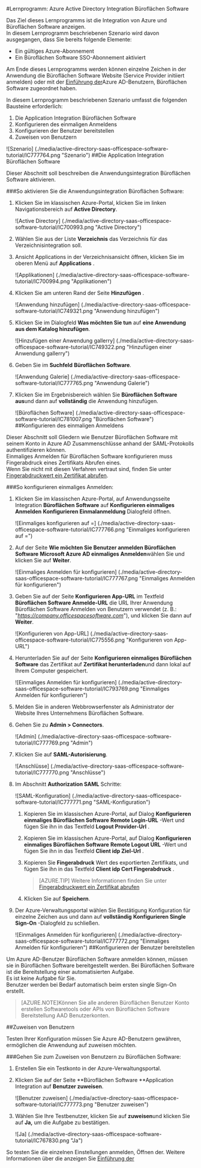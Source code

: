 <properties 
    pageTitle="Lernprogramm: Azure Active Directory Integration Büroflächen Software | Microsoft Azure" 
    description="Erfahren Sie, wie mit Büroflächen Software mit Active Directory Azure-auf automatisierte Bereitstellung und mehr!" 
    services="active-directory" 
    authors="jeevansd"  
    documentationCenter="na" 
    manager="femila"/>
<tags 
    ms.service="active-directory" 
    ms.devlang="na" 
    ms.topic="article" 
    ms.tgt_pltfrm="na" 
    ms.workload="identity" 
    ms.date="09/29/2016" 
    ms.author="jeedes" />

#<a name="tutorial-azure-active-directory-integration-with-officespace-software"></a>Lernprogramm: Azure Active Directory Integration Büroflächen Software
  
Das Ziel dieses Lernprogramms ist die Integration von Azure und Büroflächen Software anzeigen.  
In diesem Lernprogramm beschriebenen Szenario wird davon ausgegangen, dass Sie bereits folgende Elemente:

-   Ein gültiges Azure-Abonnement
-   Ein Büroflächen Software SSO-Abonnement aktiviert
  
Am Ende dieses Lernprogramms werden können einzelne Zeichen in der Anwendung die Büroflächen Software Website (Service Provider initiiert anmelden) oder mit der [Einführung der](active-directory-saas-access-panel-introduction.md)Azure AD-Benutzern, Büroflächen Software zugeordnet haben.
  
In diesem Lernprogramm beschriebenen Szenario umfasst die folgenden Bausteine erforderlich:

1.  Die Application Integration Büroflächen Software
2.  Konfigurieren des einmaligen Anmeldens
3.  Konfigurieren der Benutzer bereitstellen
4.  Zuweisen von Benutzern

![Szenario] (./media/active-directory-saas-officespace-software-tutorial/IC777764.png "Szenario")
##<a name="enabling-the-application-integration-for-officespace-software"></a>Die Application Integration Büroflächen Software
  
Dieser Abschnitt soll beschreiben die Anwendungsintegration Büroflächen Software aktivieren.

###<a name="to-enable-the-application-integration-for-officespace-software-perform-the-following-steps"></a>So aktivieren Sie die Anwendungsintegration Büroflächen Software:

1.  Klicken Sie im klassischen Azure-Portal, klicken Sie im linken Navigationsbereich auf **Active Directory**.

    ![Active Directory] (./media/active-directory-saas-officespace-software-tutorial/IC700993.png "Active Directory")

2.  Wählen Sie aus der Liste **Verzeichnis** das Verzeichnis für das Verzeichnisintegration soll.

3.  Ansicht Applications in der Verzeichnisansicht öffnen, klicken Sie im oberen Menü auf **Applications** .

    ![Applikationen] (./media/active-directory-saas-officespace-software-tutorial/IC700994.png "Applikationen")

4.  Klicken Sie am unteren Rand der Seite **Hinzufügen** .

    ![Anwendung hinzufügen] (./media/active-directory-saas-officespace-software-tutorial/IC749321.png "Anwendung hinzufügen")

5.  Klicken Sie im Dialogfeld **Was möchten Sie tun** auf **eine Anwendung aus dem Katalog hinzufügen**.

    ![Hinzufügen einer Anwendung gallerry] (./media/active-directory-saas-officespace-software-tutorial/IC749322.png "Hinzufügen einer Anwendung gallerry")

6.  Geben Sie im **Suchfeld** **Büroflächen Software**.

    ![Anwendung Galerie] (./media/active-directory-saas-officespace-software-tutorial/IC777765.png "Anwendung Galerie")

7.  Klicken Sie im Ergebnisbereich wählen Sie **Büroflächen Software aus**und dann auf **vollständig** die Anwendung hinzufügen.

    ![Büroflächen Software] (./media/active-directory-saas-officespace-software-tutorial/IC781007.png "Büroflächen Software")
##<a name="configuring-single-sign-on"></a>Konfigurieren des einmaligen Anmeldens
  
Dieser Abschnitt soll Gliedern wie Benutzer Büroflächen Software mit seinem Konto in Azure AD Zusammenschlüsse anhand der SAML-Protokolls authentifizieren können.  
Einmaliges Anmelden für Büroflächen Software konfigurieren muss Fingerabdruck eines Zertifikats Abrufen eines.  
Wenn Sie nicht mit diesen Verfahren vertraut sind, finden Sie unter [Fingerabdruckwert ein Zertifikat abrufen](http://youtu.be/YKQF266SAxI).

###<a name="to-configure-single-sign-on-perform-the-following-steps"></a>So konfigurieren einmaliges Anmelden:

1.  Klicken Sie im klassischen Azure-Portal, auf Anwendungsseite Integration **Büroflächen Software** auf **Konfigurieren einmaliges Anmelden** **Konfigurieren Einmalanmeldung** Dialogfeld öffnen.

    ![Einmaliges konfigurieren auf =] (./media/active-directory-saas-officespace-software-tutorial/IC777766.png "Einmaliges konfigurieren auf =")

2.  Auf der Seite **Wie möchten Sie Benutzer anmelden Büroflächen Software** **Microsoft Azure AD einmaliges Anmelden**wählen Sie und klicken Sie auf **Weiter**.

    ![Einmaliges Anmelden für konfigurieren] (./media/active-directory-saas-officespace-software-tutorial/IC777767.png "Einmaliges Anmelden für konfigurieren")

3.  Geben Sie auf der Seite **Konfigurieren App-URL** im Textfeld **Büroflächen Software Anmelde-URL** die URL Ihrer Anwendung Büroflächen Software Anmelden von Benutzern verwendet (z. B.: "*https://company.officespacesoftware.com*"), und klicken Sie dann auf **Weiter**.

    ![Konfigurieren von App-URL] (./media/active-directory-saas-officespace-software-tutorial/IC775556.png "Konfigurieren von App-URL")

4.  Herunterladen Sie auf der Seite **Konfigurieren einmaliges Büroflächen Software** das Zertifikat auf **Zertifikat herunterladen**und dann lokal auf Ihrem Computer gespeichert.

    ![Einmaliges Anmelden für konfigurieren] (./media/active-directory-saas-officespace-software-tutorial/IC793769.png "Einmaliges Anmelden für konfigurieren")

5.  Melden Sie in anderen Webbrowserfenster als Administrator der Website Ihres Unternehmens Büroflächen Software.

6.  Gehen Sie zu **Admin \> Connectors**.

    ![Admin] (./media/active-directory-saas-officespace-software-tutorial/IC777769.png "Admin")

7.  Klicken Sie auf **SAML-Autorisierung**.

    ![Anschlüsse] (./media/active-directory-saas-officespace-software-tutorial/IC777770.png "Anschlüsse")

8.  Im Abschnitt **Authorization SAML** Schritte:

    ![SAML-Konfiguration] (./media/active-directory-saas-officespace-software-tutorial/IC777771.png "SAML-Konfiguration")

    1.  Kopieren Sie im klassischen Azure-Portal, auf Dialog **Konfigurieren einmaliges Büroflächen Software** **Remote Login-URL** -Wert und fügen Sie ihn in das Textfeld **Logout Provider-Url** .
    2.  Kopieren Sie im klassischen Azure-Portal, auf Dialog **Konfigurieren einmaliges Büroflächen Software** **Remote Logout URL** -Wert und fügen Sie ihn in das Textfeld **Client idp Ziel-Url** .
    3.  Kopieren Sie **Fingerabdruck** Wert des exportierten Zertifikats, und fügen Sie ihn in das Textfeld **Client idp Cert Fingerabdruck** .  

        >[AZURE.TIP]
        Weitere Informationen finden Sie unter [Fingerabdruckwert ein Zertifikat abrufen](http://youtu.be/YKQF266SAxI)

    4.  Klicken Sie auf **Speichern**.

9.  Der Azure-Verwaltungsportal wählen Sie Bestätigung Konfiguration für einzelne Zeichen aus und dann auf **vollständig** **Konfigurieren Single Sign-On** -Dialogfeld zu schließen.

    ![Einmaliges Anmelden für konfigurieren] (./media/active-directory-saas-officespace-software-tutorial/IC777772.png "Einmaliges Anmelden für konfigurieren")
##<a name="configuring-user-provisioning"></a>Konfigurieren der Benutzer bereitstellen
  
Um Azure AD-Benutzer Büroflächen Software anmelden können, müssen sie in Büroflächen Software bereitgestellt werden. Bei Büroflächen Software ist die Bereitstellung einer automatisierten Aufgabe.  
Es ist keine Aufgabe für Sie.  
Benutzer werden bei Bedarf automatisch beim ersten single Sign-On erstellt.

>[AZURE.NOTE]Können Sie alle anderen Büroflächen Benutzer Konto erstellen Softwaretools oder APIs von Büroflächen Software Bereitstellung AAD Benutzerkonten.

##<a name="assigning-users"></a>Zuweisen von Benutzern
  
Testen Ihrer Konfiguration müssen Sie Azure AD-Benutzern gewähren, ermöglichen die Anwendung auf zuweisen möchten.

###<a name="to-assign-users-to-officespace-software-perform-the-following-steps"></a>Gehen Sie zum Zuweisen von Benutzern zu Büroflächen Software:

1.  Erstellen Sie ein Testkonto in der Azure-Verwaltungsportal.

2.  Klicken Sie auf der Seite **Büroflächen Software **Application Integration auf **Benutzer zuweisen**.

    ![Benutzer zuweisen] (./media/active-directory-saas-officespace-software-tutorial/IC777773.png "Benutzer zuweisen")

3.  Wählen Sie Ihre Testbenutzer, klicken Sie auf **zuweisen**und klicken Sie auf **Ja,** um die Aufgabe zu bestätigen.

    ![Ja] (./media/active-directory-saas-officespace-software-tutorial/IC767830.png "Ja")
  
So testen Sie die einzelnen Einstellungen anmelden, Öffnen der. Weitere Informationen über die anzeigen Sie [Einführung der](active-directory-saas-access-panel-introduction.md)